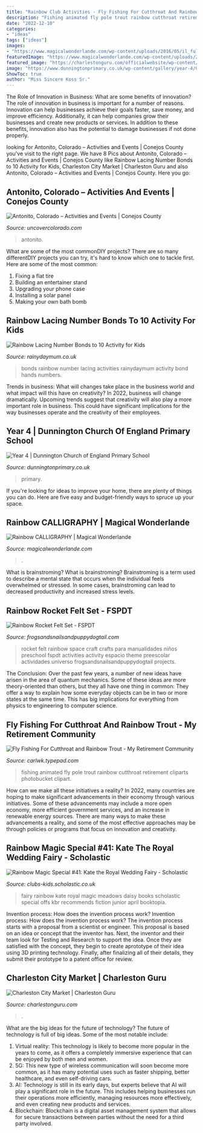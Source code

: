 ```yaml
---
title: "Rainbow Club Activities - Fly Fishing For Cutthroat And Rainbow Trout"
description: "Fishing animated fly pole trout rainbow cutthroat retirement cliparts photobucket clipart"
date: "2022-12-10"
categories:
- "ideas"
tags: ["ideas"]
images:
- "https://www.magicalwonderlande.com/wp-content/uploads/2016/05/il_fullxfull.267133073.jpg"
featuredImage: "https://www.magicalwonderlande.com/wp-content/uploads/2016/05/il_fullxfull.267133073.jpg"
featured_image: "https://charlestonguru.com/officialwebsite/wp-content/uploads/2019/12/Downtown-Charleston-2019-11-175.jpg"
image: "https://www.dunningtonprimary.co.uk/wp-content/gallery/year-4/06_Year-4.JPG"
ShowToc: true
author: "Miss Sincere Koss Sr."
---
```



The Role of Innovation in Business: What are some benefits of innovation?
The role of innovation in business is important for a number of reasons. Innovation can help businesses achieve their goals faster, save money, and improve efficiency. Additionally, it can help companies grow their businesses and create new products or services. In addition to these benefits, innovation also has the potential to damage businesses if not done properly.

	

		
looking for Antonito, Colorado – Activities and Events | Conejos County you've visit to the right page. We have 8 Pics about Antonito, Colorado – Activities and Events | Conejos County like Rainbow Lacing Number Bonds to 10 Activity for Kids, Charleston City Market | Charleston Guru and also Antonito, Colorado – Activities and Events | Conejos County. Here you go:
		
    
## Antonito, Colorado – Activities And Events | Conejos County

<img loading=lazy src="https://mk0uncovercolor8845v.kinstacdn.com/wp-content/uploads/2019/06/antonito-colorado14-1536x1152.jpg" onerror="this.onerror=null;this.src='https://tse2.mm.bing.net/th?id=OIP.wvFGrVsY5VnyTqxGKx96mQHaFj&amp;pid=15.1';" alt="Antonito, Colorado – Activities and Events | Conejos County">

_Source: uncovercolorado.com_

>antonito. 

	

What are some of the most commonDIY projects?
There are so many differentDIY projects you can try, it's hard to know which one to tackle first. Here are some of the most common: 
1. Fixing a flat tire 
2. Building an entertainer stand 
3. Upgrading your phone case 
4. Installing a solar panel 
5. Making your own bath bomb 

    
## Rainbow Lacing Number Bonds To 10 Activity For Kids

<img loading=lazy src="https://rainydaymum.co.uk/wp-content/uploads/2018/03/rainbow-lacing-numbers-bonds-to-10-pin.jpg" onerror="this.onerror=null;this.src='https://tse3.mm.bing.net/th?id=OIP.Sl0ztP22PJdHtgeRIyIqeQHaLH&amp;pid=15.1';" alt="Rainbow Lacing Number Bonds to 10 Activity for Kids">

_Source: rainydaymum.co.uk_

>bonds rainbow number lacing activities rainydaymum activity bond hands numbers. 

	

Trends in business: What will changes take place in the business world and what impact will this have on creativity?
In 2022, business will change dramatically. Upcoming trends suggest that creativity will also play a more important role in business. This could have significant implications for the way businesses operate and the creativity of their employees.

    
## Year 4 | Dunnington Church Of England Primary School

<img loading=lazy src="https://www.dunningtonprimary.co.uk/wp-content/gallery/year-4/06_Year-4.JPG" onerror="this.onerror=null;this.src='https://tse1.mm.bing.net/th?id=OIP.Z8ANyMoNNndWu4PkcJ9l4gHaLJ&amp;pid=15.1';" alt="Year 4 | Dunnington Church of England Primary School">

_Source: dunningtonprimary.co.uk_

>primary. 

	

If you're looking for ideas to improve your home, there are plenty of things you can do. Here are five easy and budget-friendly ways to spruce up your space.

    
## Rainbow CALLIGRAPHY | Magical Wonderlande

<img loading=lazy src="https://www.magicalwonderlande.com/wp-content/uploads/2016/05/il_fullxfull.267133073.jpg" onerror="this.onerror=null;this.src='https://tse3.mm.bing.net/th?id=OIP.XfVlfXG8IdtQtVyXy3C7KwHaCp&amp;pid=15.1';" alt="Rainbow CALLIGRAPHY | Magical Wonderlande">

_Source: magicalwonderlande.com_

>. 

	

What is brainstroming?
What is brainstroming? Brainstroming is a term used to describe a mental state that occurs when the individual feels overwhelmed or stressed. In some cases, brainstroming can lead to decreased productivity and increased stress levels.

    
## Rainbow Rocket Felt Set - FSPDT

<img loading=lazy src="http://frogsandsnailsandpuppydogtail.com/wp-content/uploads/Rainbow-Rocket-Felt-Set-for-Kids.jpg" onerror="this.onerror=null;this.src='https://tse1.mm.bing.net/th?id=OIP.udl68ncB-xZ34dCd763s0QHaMB&amp;pid=15.1';" alt="Rainbow Rocket Felt Set - FSPDT">

_Source: frogsandsnailsandpuppydogtail.com_

>rocket felt rainbow space craft crafts para manualidades niños preschool fspdt activities activity espacio theme preescolar actividades universo frogsandsnailsandpuppydogtail projects. 

	

The Conclusion:
Over the past few years, a number of new ideas have arisen in the area of quantum mechanics. Some of these ideas are more theory-oriented than others, but they all have one thing in common: They offer a way to explain how some everyday objects can be in two or more states at the same time. This has big implications for everything from physics to engineering to computer science.

    
## Fly Fishing For Cutthroat And Rainbow Trout - My Retirement Community

<img loading=lazy src="http://carlwk.typepad.com/photos/uncategorized/2008/04/10/fly_fishing_animated.gif" onerror="this.onerror=null;this.src='https://tse1.mm.bing.net/th?id=OIP.qooZz7owJK0olIfjPIDI4gHaCj&amp;pid=15.1';" alt="Fly Fishing For Cutthroat and Rainbow Trout - My Retirement Community">

_Source: carlwk.typepad.com_

>fishing animated fly pole trout rainbow cutthroat retirement cliparts photobucket clipart. 

	

How can we make all these initiatives a reality?
In 2022, many countries are hoping to make significant advancements in their economy through various initiatives. Some of these advancements may include a more open economy, more efficient government services, and an increase in renewable energy sources. There are many ways to make these advancements a reality, and some of the most effective approaches may be through policies or programs that focus on innovation and creativity.

    
## Rainbow Magic Special #41: Kate The Royal Wedding Fairy - Scholastic

<img loading=lazy src="http://images.scholastic.co.uk/assets/a/3a/f2/140009-ml-760133.jpg" onerror="this.onerror=null;this.src='https://tse2.mm.bing.net/th?id=OIP.YI9cAdOd69KzSWxYKKEkJgAAAA&amp;pid=15.1';" alt="Rainbow Magic Special #41: Kate the Royal Wedding Fairy - Scholastic">

_Source: clubs-kids.scholastic.co.uk_

>fairy rainbow kate royal magic meadows daisy books scholastic special offs kbr recommends fiction junior april booktopia. 

	

Invention process: How does the invention process work?
Invention process: How does the invention process work?
The invention process starts with a proposal from a scientist or engineer. This proposal is based on an idea or concept that the inventor has. Next, the inventor and their team look for Testing and Research to support the idea. Once they are satisfied with the concept, they begin to create aprototype of their idea using 3D printing technology. Finally, after finalizing all of their details, they submit their prototype to a patent office for review.

    
## Charleston City Market | Charleston Guru

<img loading=lazy src="https://charlestonguru.com/officialwebsite/wp-content/uploads/2019/12/Downtown-Charleston-2019-11-175.jpg" onerror="this.onerror=null;this.src='https://tse2.mm.bing.net/th?id=OIP.FNjKboWdwaBh3BuA6YQ06QHaE8&amp;pid=15.1';" alt="Charleston City Market | Charleston Guru">

_Source: charlestonguru.com_

>. 

	

What are the big ideas for the future of technology?
The future of technology is full of big ideas. Some of the most notable include:
1. Virtual reality: This technology is likely to become more popular in the years to come, as it offers a completely immersive experience that can be enjoyed by both men and women.
2. 5G: This new type of wireless communication will soon become more common, as it has many potential uses such as faster shipping, better healthcare, and even self-driving cars.
3. AI: Technology is still in its early days, but experts believe that AI will play a significant role in the future. This includes helping businesses run their operations more efficiently, managing resources more effectively, and even creating new products and services.
4. Blockchain: Blockchain is a digital asset management system that allows for secure transactions between parties without the need for a third party involved.

